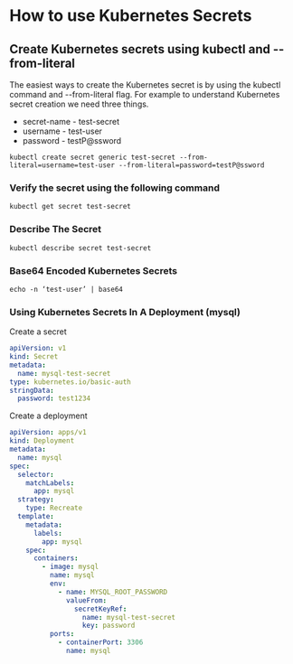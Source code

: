 # How to use Kubernetes Secrets
## Create Kubernetes secrets using kubectl and --from-literal
The easiest ways to create the Kubernetes secret is by using the kubectl command and --from-literal flag. For example to understand Kubernetes secret creation we need three things.

- secret-name - test-secret
- username - test-user
- password - testP@ssword

``` shell title="Run from shell prompt" linenums="1"
kubectl create secret generic test-secret --from-literal=username=test-user --from-literal=password=testP@ssword
```
### Verify the secret using the following command
``` shell title="Run from shell prompt" linenums="1"
kubectl get secret test-secret
```
### Describe The Secret
``` shell title="Run from shell prompt" linenums="1"
kubectl describe secret test-secret
```
### Base64 Encoded Kubernetes Secrets
``` shell title="Run from shell prompt" linenums="1"
echo -n ‘test-user’ | base64
```
### Using Kubernetes Secrets In A Deployment (mysql)
Create a secret
``` yaml title="Run from shell prompt" linenums="1"
apiVersion: v1
kind: Secret
metadata:
  name: mysql-test-secret
type: kubernetes.io/basic-auth
stringData:
  password: test1234
```
Create a deployment
``` yaml title="Run from shell prompt" linenums="1"
apiVersion: apps/v1
kind: Deployment
metadata:
  name: mysql
spec:
  selector:
    matchLabels:
      app: mysql
  strategy:
    type: Recreate
  template:
    metadata:
      labels:
        app: mysql
    spec:
      containers:
        - image: mysql
          name: mysql
          env:
            - name: MYSQL_ROOT_PASSWORD
              valueFrom:
                secretKeyRef:
                  name: mysql-test-secret
                  key: password
          ports:
            - containerPort: 3306
              name: mysql
```
